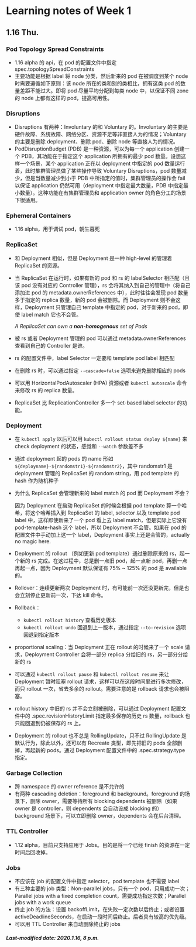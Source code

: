 # Learning notes of Week 1

## 1.16 Thu.

### Pod Topology Spread Constraints

+ 1.16 alpha 的 api，在 pod 的配置文件中指定 spec.topologySpreadConstraints
+ 主要功能是根据 label 将 node 分类，然后新来的 pod 在被调度到某个 node 时需要遵循如下原则：该 node 所在的类和别的类相比，拥有这类 pod 的数量差距不能过大。即将 pod 尽量平均分配到每类 node 中，以保证不同 zone 的 node 上都有这样的 pod，提高可用性。

### Disruptions

+ Disruptions 有两种：Involuntary 的和 Voluntary 的。Involuntary 的主要是硬件故障、系统故障、网络分区、资源不足等非直接人为的情况；Voluntary 的主要是删除 deployment、删除 pod、删除 node 等直接人为的情况。
+ PodDisruptionBudget (PDB) 是一种资源，可以为每一个 application 创建一个 PDB，其功能在于指定这个 application 所拥有的最少 pod 数量。设想这样一个场景，某个 application 正在以 deployment 中指定的 pod 数量运行着，此时集群管理员做了某些操作导致 Voluntary Disruptions，pod 数量减少，但是当数量减少到小于 PDB 中所指定的值时，集群管理员的操作会 fail 以保证 application 仍然可用（deployment 中指定最大数量，PDB 中指定最小数量）。这种功能在有集群管理员和 application owner 的角色分工的场景下很适用。

### Ephemeral Containers

+ 1.16 alpha，用于调试 pod，朝生暮死

### ReplicaSet

+ 和 Deployment 相似，但是 Deployment 是一种 high-level 的管理着 ReplicaSet 的资源。

+ 当 ReplicaSet 在运行时，如果有新的 pod 和 rs 的 labelSelector 相匹配（且该 pod 没有对应的 Controller 管理），rs 会将其纳入到自己的管理中（将自己添加进 pod 的 metadata.ownerReferences 中），此时往往会发现 pod 数量多于指定的 replica 数量，新的 pod 会被删除。而 Deployment 则不会这样，Deployment 只管理自己 template 中指定的 pod，对于新来的 pod，即使 label match 它也不会管。

  *A ReplicaSet can own a **non-homogenous** set of Pods*

+ 被 rs 或者 Deployment 管理的 pod 可以通过 metadata.ownerReferences 查看到自己的 Controller 是谁。

+ rs 的配置文件中，label Selector 一定要和 template pod label 相匹配

+ 在删除 rs 时，可以通过指定 `--cascade=false` 选项来避免删除相应的 pods

+ 可以用 HorizontalPodAutoscaler (HPA) 资源或者 `kubectl autoscale` 命令来修改 rs 的 replica 数量。

+ ReplicaSet 比 ReplicationController 多一个 set-based label selector 的功能。

### Deployment

+ 在 `kubectl apply` 以后可以用 `kubectl rollout status deploy ${name}` 来 check deployment 的状态，感觉和 `--watch` 参数差不多

+ 通过 deployment 起的 pods 的 name 形如 `${deployname}-${randomstr1}-${randomstr2}`，其中 randomstr1 是 deployment 管理的 ReplicaSet 的 random string，用 pod template 的 hash 作为随机种子

+ 为什么 ReplicaSet 会管理新来的 label match 的 pod 而 Deployment 不会？

  因为 Deployment 在启动 ReplicaSet 的时候会根据 pod template 算一个哈希，将这个哈希插入到 ReplicaSet 的 label, selector 以及 template pod label 中，这样即使新来了一个 pod 看上去 label match，但是实际上它没有 pod-template-hash 这个 label，所以 Deployment 不会管。如果在 pod 的配置文件中手动加上这一个 label，Deployment 事实上还是会管的，actually no magic here.

+ Deployment 的 rollout （例如更新 pod template）通过删除原来的 rs，起一个新的 rs 完成。在这过程中，总是删一点旧 pod，起一点新 pod，再删一点再起一点，因为 Deployment 默认保证有 75% ~ 125% 的 pod 是 available 的。

+ Rollover：连续更新两次 Deployment 时，有可能前一次还没更新完，但是也会立刻停止更新前一次，下达 kill 命令。

+ Rollback：

  + `kubectl rollout history` 查看历史版本
  + `kubectl rollout undo` 回退到上一版本，通过指定 `--to-revision` 选项回退到指定版本

+ proportional scaling：当 Deployment 正在 rollout 的时候来了一个 scale 请求，Deployment Controller 会将一部分 replica 分给旧的 rs，另一部分分给新的 rs

+ 可以通过 `kubectl rollout pause` 和 `kubectl rollout resume` 来让 Deployment 暂时阻塞 rollout 请求，这样可以在这段时间里进行多次修改，而只 rollout 一次，省去多余的 rollout。需要注意的是 rollback 请求也会被阻塞。

+ rollout history 中旧的 rs 并不会立刻被删除，可以通过 Deployment 配置文件中的 .spec.revisionHistoryLimit 指定最多保存的历史 rs 数量，rollback 也只能回退到仍被保存的 rs 上。

+ Deployment 的 rollout 也不总是 RollingUpdate，只不过 RollingUpdate 是默认行为，除此以外，还可以有 Recreate 类型，即先把旧的 pods 全部删掉，再起新的 pods。通过 Deployment 配置文件中的 .spec.strategy.type 指定。

### Garbage Collection

+ 跨 namespace 的 owner reference 是不允许的
+ 有两种 cascading deletion：foreground 和 background。foreground 的场景下，删除 owner，需要等待所有 blocking dependents 被删除（如果 owner 是 controller，则 dependents 会自动设成 blocking 的）background 场景下，可以立即删除 owner，dependents 会在后台清理。

### TTL Controller

+ 1.12 alpha，目前只支持应用于 Jobs。目的是将一个已经 finish 的资源在一定时间后回收掉。

### Jobs

+ 不应该在 job 的配置文件中指定 selector，pod template 也不需要 label
+ 有三种主要的 job 类型：Non-parallel jobs，只有一个 pod，只用成功一次；Parallel jobs with a fixed completion count，需要成功指定次数；Parallel jobs with a work queue
+ 终止 job 的方法：设置 backoffLimit，在失败一定次数以后终止；或者设置 activeDeadlineSeconds，在启动一段时间后终止。后者具有较高的优先级。
+ 可以用 TTL Controller 来自动删除终止的 jobs

##### Last-modified date: 2020.1.16, 8 p.m.

